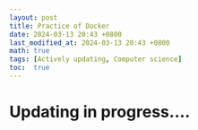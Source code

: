 ```yaml
---
layout: post
title: Practice of Docker
date: 2024-03-13 20:43 +0800
last_modified_at: 2024-03-13 20:43 +0800
math: true
tags: [Actively updating, Computer science]
toc:  true
---
```


# Updating in progress....